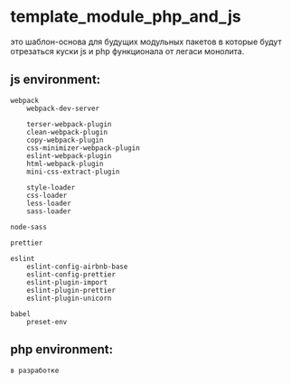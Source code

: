# template_module_php_and_js 
это шаблон-основа для будущих модульных пакетов в которые будут отрезаться куски js и php функционала от легаси монолита.

## js environment:
```
webpack
	webpack-dev-server

	terser-webpack-plugin
	clean-webpack-plugin
	copy-webpack-plugin
	css-minimizer-webpack-plugin
	eslint-webpack-plugin
	html-webpack-plugin
	mini-css-extract-plugin

	style-loader
	css-loader
	less-loader
	sass-loader

node-sass

prettier

eslint
	eslint-config-airbnb-base
	eslint-config-prettier
	eslint-plugin-import
	eslint-plugin-prettier
	eslint-plugin-unicorn

babel 
	preset-env
```

## php environment:
```
в разработке
```
